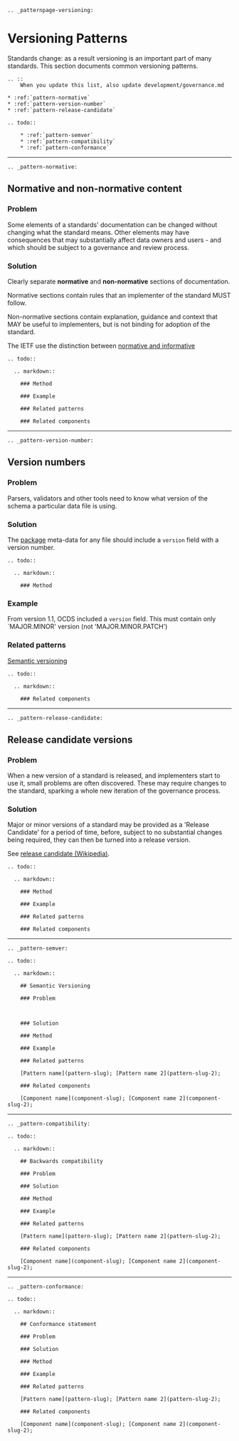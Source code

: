 ```eval_rst
.. _patternpage-versioning:
```
# Versioning Patterns

Standards change: as a result versioning is an important part of many standards. This section documents common versioning patterns. 

```eval_rst
.. ::
    When you update this list, also update development/governance.md

* :ref:`pattern-normative`
* :ref:`pattern-version-number`
* :ref:`pattern-release-candidate`

.. todo::

    * :ref:`pattern-semver`
    * :ref:`pattern-compatibility`
    * :ref:`pattern-conformance`

```


---
```eval_rst
.. _pattern-normative:
```

## Normative and non-normative content

### Problem

Some elements of a standards' documentation can be changed without changing what the standard means. Other elements may have consequences that may substantially affect data owners and users - and which should be subject to a governance and review process. 

### Solution

Clearly separate **normative** and **non-normative** sections of documentation. 

Normative sections contain rules that an implementer of the standard MUST follow.

Non-normative sections contain explanation, guidance and context that MAY be useful to implementers, but is not binding for adoption of the standard. 

The IETF use the distinction between [normative and informative](https://www.ietf.org/iesg/statement/normative-informative.html)

```eval_rst
.. todo::

  .. markdown::
    
    ### Method

    ### Example

    ### Related patterns

    ### Related components
```


---
```eval_rst
.. _pattern-version-number:
```

## Version numbers

### Problem

Parsers, validators and other tools need to know what version of the schema a particular data file is using.

### Solution

The [package](pattern-packaging) meta-data for any file should include a `version` field with a version number. 

```eval_rst
.. todo::

  .. markdown::
    
    ### Method
```

### Example

From version 1.1, OCDS included a `version` field. This must contain only `MAJOR.MINOR' version (not 'MAJOR.MINOR.PATCH')

### Related patterns

[Semantic versioning](pattern-semver)

```eval_rst
.. todo::

  .. markdown::
    
    ### Related components
```


---
```eval_rst
.. _pattern-release-candidate:
```

## Release candidate versions

### Problem

When a new version of a standard is released, and implementers start to use it, small problems are often discovered. These may require changes to the standard, sparking a whole new iteration of the governance process.

### Solution

Major or minor versions of a standard may be provided as a 'Release Candidate' for a period of time, before, subject to no substantial changes being required, they can then be turned into a release version. 

See [release candidate (Wikipedia)](https://en.wikipedia.org/wiki/Software_release_life_cycle#Release_candidate). 

```eval_rst
.. todo::

  .. markdown::
    
    ### Method

    ### Example

    ### Related patterns

    ### Related components
```

---
```eval_rst
.. _pattern-semver:
```

```eval_rst
.. todo::

  .. markdown::

    ## Semantic Versioning
    
    ### Problem



    ### Solution

    ### Method

    ### Example

    ### Related patterns

    [Pattern name](pattern-slug); [Pattern name 2](pattern-slug-2); 

    ### Related components

    [Component name](component-slug); [Component name 2](component-slug-2); 

```


---
```eval_rst
.. _pattern-compatibility:
```

```eval_rst
.. todo::

  .. markdown::
    
    ## Backwards compatibility 

    ### Problem

    ### Solution

    ### Method

    ### Example

    ### Related patterns

    [Pattern name](pattern-slug); [Pattern name 2](pattern-slug-2); 

    ### Related components

    [Component name](component-slug); [Component name 2](component-slug-2); 

```




---
```eval_rst
.. _pattern-conformance:
```

```eval_rst
.. todo::

  .. markdown::
    
    ## Conformance statement

    ### Problem

    ### Solution

    ### Method

    ### Example

    ### Related patterns

    [Pattern name](pattern-slug); [Pattern name 2](pattern-slug-2); 

    ### Related components

    [Component name](component-slug); [Component name 2](component-slug-2); 


```
